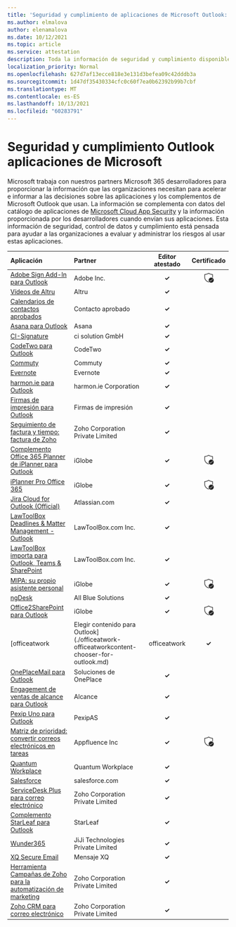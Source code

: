 ```yaml
---
title: 'Seguridad y cumplimiento de aplicaciones de Microsoft Outlook: todas las aplicaciones'
ms.author: elmalova
author: elenamalova
ms.date: 10/12/2021
ms.topic: article
ms.service: attestation
description: Toda la información de seguridad y cumplimiento disponible para todas las aplicaciones Outlook Microsoft.
localization_priority: Normal
ms.openlocfilehash: 627d7af13ecce818e3e131d3befea09c42dddb3a
ms.sourcegitcommit: 1d47df35430334cfc0c60f7ea0b62392b99b7cbf
ms.translationtype: MT
ms.contentlocale: es-ES
ms.lasthandoff: 10/13/2021
ms.locfileid: "60283791"
---
```

# <a name="microsoft-outlook-apps-security-and-compliance"></a>Seguridad y cumplimiento Outlook aplicaciones de Microsoft

Microsoft trabaja con nuestros partners Microsoft 365 desarrolladores para proporcionar la información que las organizaciones necesitan para acelerar e informar a las decisiones sobre las aplicaciones y los complementos de Microsoft Outlook que usan. La información se complementa con datos del catálogo de aplicaciones de [Microsoft Cloud App Security](https://www.microsoft.com/en-us/enterprise-mobility-security/cloud-app-security) y la información proporcionada por los desarrolladores cuando envían sus aplicaciones. Esta información de seguridad, control de datos y cumplimiento está pensada para ayudar a las organizaciones a evaluar y administrar los riesgos al usar estas aplicaciones.

| **Aplicación** | **Partner** | **Editor atestado** | **Certificado** |
|:--------|:------------|:----------------------:|:-------------:|
| [Adobe Sign Add-In para Outlook](./adobe-inc-sign-add-in-for-outlook.md) | Adobe Inc. | **✓** | <img alt="Certified application badge" src="../media/certified-badge.png" height="25" width="25" /> |
| [Vídeos de Altru](./altru-videos.md) | Altru | **✓** |  |
| [Calendarios de contactos aprobados](./approved-contact-calendars.md) | Contacto aprobado | **✓** |  |
| [Asana para Outlook](./asana-for-outlook.md) | Asana | **✓** |  |
| [CI-Signature](./ci-solution-gmbh-signature.md) | ci solution GmbH | **✓** |  |
| [CodeTwo para Outlook](./codetwo-for-outlook.md) | CodeTwo | **✓** |  |
| [Commuty](./commuty.md) | Commuty | **✓** |  |
| [Evernote](./evernote.md) | Evernote | **✓** |  |
| [harmon.ie para Outlook](./harmonie-corporation-for-outlook.md) | harmon.ie Corporation | **✓** |  |
| [Firmas de impresión para Outlook](./impression-signatures-for-outlook.md) | Firmas de impresión | **✓** |  |
| [Seguimiento de factura y tiempo: factura de Zoho](./zoho-corporation-private-limited-invoice-and-time-tracking.md) | Zoho Corporation Private Limited | **✓** |  |
| [Complemento Office 365 Planner de iPlanner para Outlook](./iglobe-iplanner-office-365-planner-add-in-for-outlook.md) | iGlobe | **✓** | <img alt="Certified application badge" src="../media/certified-badge.png" height="25" width="25" /> |
| [iPlanner Pro Office 365](./iglobe-iplanner-pro-office-365.md) | iGlobe | **✓** | <img alt="Certified application badge" src="../media/certified-badge.png" height="25" width="25" /> |
| [Jira Cloud for Outlook (Official)](./atlassiancom-jira-cloud-for-outlook-official.md) | Atlassian.com | **✓** |  |
| [LawToolBox Deadlines &amp; Matter Management - Outlook](./lawtoolboxcom-inc-lawtoolbox-deadlines-and-matter-management-outlook.md) | LawToolBox.com Inc. | **✓** |  |
| [LawToolBox importa para Outlook, Teams &amp; SharePoint](./lawtoolboxcom-inc-lawtoolbox-matters-for-outlook-teams-and-sharepoint.md) | LawToolBox.com Inc. | **✓** |  |
| [MIPA: su propio asistente personal](./iglobe-mipa-your-own-personal-assistant.md) | iGlobe | **✓** | <img alt="Certified application badge" src="../media/certified-badge.png" height="25" width="25" /> |
| [ngDesk](./all-blue-solutions-ngdesk.md) | All Blue Solutions | **✓** |  |
| [Office2SharePoint para Outlook](./iglobe-office2sharepoint-for-outlook.md) | iGlobe | **✓** | <img alt="Certified application badge" src="../media/certified-badge.png" height="25" width="25" /> |
| [officeatwork | Elegir contenido para Outlook](./officeatwork-officeatworkcontent-chooser-for-outlook.md) | officeatwork | **✓** |  |
| [OnePlaceMail para Outlook](./oneplace-solutions-oneplacemail-for-outlook.md) | Soluciones de OnePlace | **✓** |  |
| [Engagement de ventas de alcance para Outlook](./outreach-sales-engagement-for-outlook.md) | Alcance | **✓** |  |
| [Pexip Uno para Outlook](./pexipas-pexip-one-for-outlook.md) | PexipAS | **✓** |  |
| [Matriz de prioridad: convertir correos electrónicos en tareas](./appfluence-inc-priority-matrix-turn-emails-into-tasks.md) | Appfluence Inc | **✓** | <img alt="Certified application badge" src="../media/certified-badge.png" height="25" width="25" /> |
| [Quantum Workplace](./quantum-workplace.md) | Quantum Workplace | **✓** |  |
| [Salesforce](./salesforcecom-salesforce.md) | salesforce.com | **✓** |  |
| [ServiceDesk Plus para correo electrónico](./zoho-corporation-private-limited-servicedesk-plus-for-email.md) | Zoho Corporation Private Limited | **✓** |  |
| [Complemento StarLeaf para Outlook](./starleaf-add-in-for-outlook.md) | StarLeaf | **✓** |  |
| [Wunder365](./jiji-technologies-private-limited-wunder365.md) | JiJi Technologies Private Limited | **✓** |  |
| [XQ Secure Email](./xq-message-secure-email.md) | Mensaje XQ | **✓** |  |
| [Herramienta Campañas de Zoho para la automatización de marketing](./zoho-corporation-private-limited-campaigns-tool-for-marketing-automation.md) | Zoho Corporation Private Limited | **✓** |  |
| [Zoho CRM para correo electrónico](./zoho-corporation-private-limited-crm-for-email.md) | Zoho Corporation Private Limited | **✓** |  |
